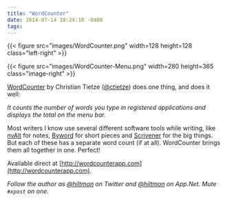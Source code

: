 ```yaml
---
title: "WordCounter"
date: 2014-07-14 18:24:10 -0400
tags: 
---
```


{{< figure src="images/WordCounter.png" width=128 height=128 class="left-right" >}}

{{< figure src="images/WordCounter-Menu.png" width=280 height=365 class="image-right" >}}

[WordCounter](http://wordcounterapp.com) by Christian Tietze ([@ctietze](http://twitter.com/ctietze)) does one thing, and does it well:

*It counts the number of words you type in registered applications and displays the total on the menu bar.*

Most writers I know use several different software tools while writing, like [nvAlt](http://brettterpstra.com/projects/nvalt/) for notes, [Byword](https://itunes.apple.com/us/app/byword/id420212497?mt=12&uo=4&at=10l894) for short pieces and [Scrivener](https://itunes.apple.com/us/app/scrivener/id418889511?mt=12&uo=4&at=10l894) for the big things. But each of these has a separate word count (if at all). WordCounter brings them all together in one. Perfect!

Available direct at [http://wordcounterapp.com](http://wordcounterapp.com).

*Follow the author as [@hiltmon](https://twitter.com/hiltmon) on Twitter and [@hiltmon](http://alpha.app.net/hiltmon) on App.Net. Mute `#xpost` on one.*
